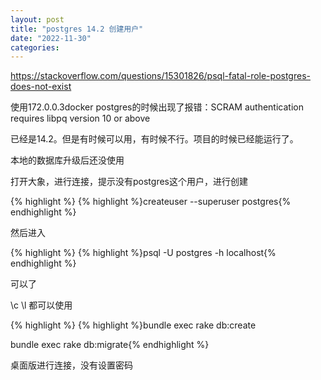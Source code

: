 ```yaml
---
layout: post
title: "postgres 14.2 创建用户"
date: "2022-11-30"
categories: 
---
```

<p><a href="https://stackoverflow.com/questions/15301826/psql-fatal-role-postgres-does-not-exist">https://stackoverflow.com/questions/15301826/psql-fatal-role-postgres-does-not-exist</a></p>

<p>使用172.0.0.3docker postgres的时候出现了报错：SCRAM authentication requires libpq version 10 or above</p>

<p>已经是14.2。但是有时候可以用，有时候不行。项目的时候已经能运行了。</p>

<p>本地的数据库升级后还没使用</p>

<p>打开大象，进行连接，提示没有postgres这个用户，进行创建</p>

{% highlight %}
{% highlight %}createuser --superuser postgres{% endhighlight %}

<p>然后进入</p>

{% highlight %}
{% highlight %}psql -U postgres -h localhost{% endhighlight %}

<p>可以了</p>

<p>\c \l 都可以使用</p>

{% highlight %}
{% highlight %}bundle exec rake db:create

bundle exec rake db:migrate{% endhighlight %}

<p>桌面版进行连接，没有设置密码</p>


